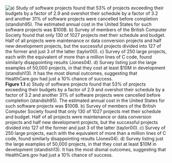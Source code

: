 ![a) Study of software projects found that 53% of projects exceeding their budgets by a factor of 2.9 and overshot their schedule by a factor of 3.2 and another 31% of software projects were cancelled before completion (standish95). The estimated annual cost in the United States for such software projects was <span>\$</span>100B.  b) Survey of members of the British Computer Society found that only 130 of 1027 projects met their schedule and budget. Half of all projects were maintenance or data conversion projects and half new development projects, but the successful projects divided into 127 of the former and just 3 of the latter (taylor00). c) Survey of 250 large projects, each with the equivalent of more than a million lines of C code, found similarly disappointing results (Jones04). d) Survey listing just the large examples of 50,000 projects, in that they cost at least <span>\$</span>10M in development (standish13).   It has the most dismal outcomes,  suggesting that HealthCare.gov had just a 10% chance of success.](ch_intro/figs/SoftwareProjectsSurveys3.jpg)
**Figure 1.1**
a) Study of software projects found that 53% of projects exceeding their budgets by a factor of 2.9 and overshot their schedule by a factor of 3.2 and another 31% of software projects were cancelled before completion (standish95). The estimated annual cost in the United States for such software projects was <span>\$</span>100B.  b) Survey of members of the British Computer Society found that only 130 of 1027 projects met their schedule and budget. Half of all projects were maintenance or data conversion projects and half new development projects, but the successful projects divided into 127 of the former and just 3 of the latter (taylor00). c) Survey of 250 large projects, each with the equivalent of more than a million lines of C code, found similarly disappointing results (Jones04). d) Survey listing just the large examples of 50,000 projects, in that they cost at least <span>\$</span>10M in development (standish13).   It has the most dismal outcomes,  suggesting that HealthCare.gov had just a 10% chance of success.